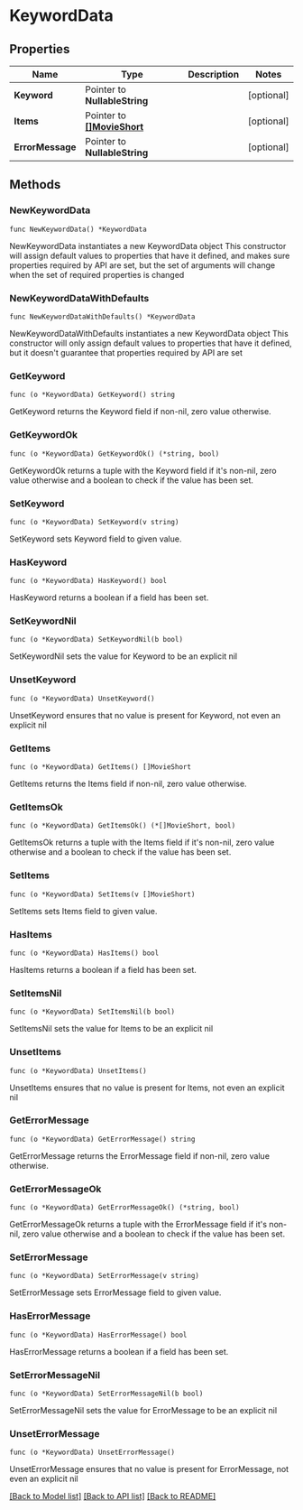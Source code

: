 # KeywordData

## Properties

Name | Type | Description | Notes
------------ | ------------- | ------------- | -------------
**Keyword** | Pointer to **NullableString** |  | [optional] 
**Items** | Pointer to [**[]MovieShort**](MovieShort.md) |  | [optional] 
**ErrorMessage** | Pointer to **NullableString** |  | [optional] 

## Methods

### NewKeywordData

`func NewKeywordData() *KeywordData`

NewKeywordData instantiates a new KeywordData object
This constructor will assign default values to properties that have it defined,
and makes sure properties required by API are set, but the set of arguments
will change when the set of required properties is changed

### NewKeywordDataWithDefaults

`func NewKeywordDataWithDefaults() *KeywordData`

NewKeywordDataWithDefaults instantiates a new KeywordData object
This constructor will only assign default values to properties that have it defined,
but it doesn't guarantee that properties required by API are set

### GetKeyword

`func (o *KeywordData) GetKeyword() string`

GetKeyword returns the Keyword field if non-nil, zero value otherwise.

### GetKeywordOk

`func (o *KeywordData) GetKeywordOk() (*string, bool)`

GetKeywordOk returns a tuple with the Keyword field if it's non-nil, zero value otherwise
and a boolean to check if the value has been set.

### SetKeyword

`func (o *KeywordData) SetKeyword(v string)`

SetKeyword sets Keyword field to given value.

### HasKeyword

`func (o *KeywordData) HasKeyword() bool`

HasKeyword returns a boolean if a field has been set.

### SetKeywordNil

`func (o *KeywordData) SetKeywordNil(b bool)`

 SetKeywordNil sets the value for Keyword to be an explicit nil

### UnsetKeyword
`func (o *KeywordData) UnsetKeyword()`

UnsetKeyword ensures that no value is present for Keyword, not even an explicit nil
### GetItems

`func (o *KeywordData) GetItems() []MovieShort`

GetItems returns the Items field if non-nil, zero value otherwise.

### GetItemsOk

`func (o *KeywordData) GetItemsOk() (*[]MovieShort, bool)`

GetItemsOk returns a tuple with the Items field if it's non-nil, zero value otherwise
and a boolean to check if the value has been set.

### SetItems

`func (o *KeywordData) SetItems(v []MovieShort)`

SetItems sets Items field to given value.

### HasItems

`func (o *KeywordData) HasItems() bool`

HasItems returns a boolean if a field has been set.

### SetItemsNil

`func (o *KeywordData) SetItemsNil(b bool)`

 SetItemsNil sets the value for Items to be an explicit nil

### UnsetItems
`func (o *KeywordData) UnsetItems()`

UnsetItems ensures that no value is present for Items, not even an explicit nil
### GetErrorMessage

`func (o *KeywordData) GetErrorMessage() string`

GetErrorMessage returns the ErrorMessage field if non-nil, zero value otherwise.

### GetErrorMessageOk

`func (o *KeywordData) GetErrorMessageOk() (*string, bool)`

GetErrorMessageOk returns a tuple with the ErrorMessage field if it's non-nil, zero value otherwise
and a boolean to check if the value has been set.

### SetErrorMessage

`func (o *KeywordData) SetErrorMessage(v string)`

SetErrorMessage sets ErrorMessage field to given value.

### HasErrorMessage

`func (o *KeywordData) HasErrorMessage() bool`

HasErrorMessage returns a boolean if a field has been set.

### SetErrorMessageNil

`func (o *KeywordData) SetErrorMessageNil(b bool)`

 SetErrorMessageNil sets the value for ErrorMessage to be an explicit nil

### UnsetErrorMessage
`func (o *KeywordData) UnsetErrorMessage()`

UnsetErrorMessage ensures that no value is present for ErrorMessage, not even an explicit nil

[[Back to Model list]](../README.md#documentation-for-models) [[Back to API list]](../README.md#documentation-for-api-endpoints) [[Back to README]](../README.md)



